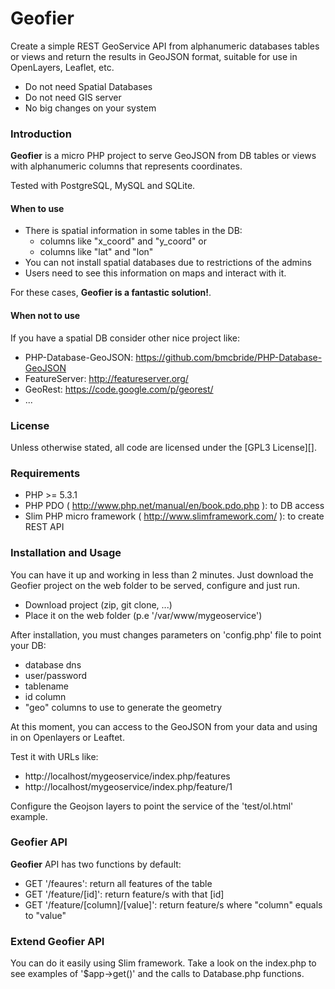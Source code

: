 Geofier
=======

Create a simple REST GeoService API from alphanumeric databases tables or views and return the results in GeoJSON format, suitable for use in OpenLayers, Leaflet, etc.

- Do not need Spatial Databases
- Do not need GIS server
- No big changes on your system

### Introduction

**Geofier** is a micro PHP project to serve GeoJSON from DB tables or views with alphanumeric columns 
that represents coordinates.

Tested with PostgreSQL, MySQL and SQLite.

#### When to use 

- There is spatial information in some tables in the DB: 
  - columns like "x_coord" and "y_coord" or 
  - columns like "lat" and "lon"
- You can not install spatial databases due to restrictions of the admins
- Users need to see this information on maps and interact with it.

For these cases, **Geofier is a fantastic solution!**.

#### When not to use

If you have a spatial DB consider other nice project like:
- PHP-Database-GeoJSON: https://github.com/bmcbride/PHP-Database-GeoJSON
- FeatureServer: http://featureserver.org/
- GeoRest: https://code.google.com/p/georest/
- ...

### License

Unless otherwise stated, all code are licensed under the [GPL3 License][].

### Requirements

* PHP >= 5.3.1
* PHP PDO ( http://www.php.net/manual/en/book.pdo.php ): to DB access
* Slim PHP micro framework ( http://www.slimframework.com/ ): to create REST API

### Installation and Usage

You can have it up and working in less than 2 minutes. 
Just download the Geofier project on the web folder to be served, configure and just run.

- Download project (zip, git clone, ...)
- Place it on the web folder (p.e '/var/www/mygeoservice')

After installation, you must changes parameters on 'config.php' file to point your DB:
- database dns
- user/password
- tablename
- id column
- "geo" columns to use to generate the geometry

At this moment, you can access to the GeoJSON from your data and using in on Openlayers or Leaftet.

Test it with URLs like:
- http://localhost/mygeoservice/index.php/features 
- http://localhost/mygeoservice/index.php/feature/1 

Configure the Geojson layers to point the service of the 'test/ol.html' example.

### Geofier API

**Geofier** API has two functions by default:
- GET '/feaures': return all features of the table
- GET '/feature/[id]': return feature/s with that [id]
- GET '/feature/[column]/[value]': return feature/s where "column" equals to "value"

### Extend Geofier API

You can do it easily using Slim framework. Take a look on the index.php to see examples of '$app->get()' and the calls to Database.php functions.
